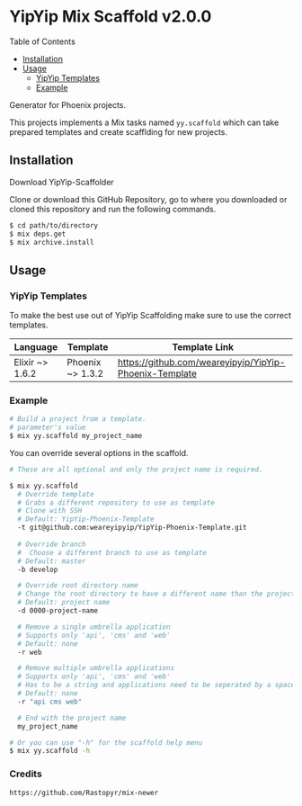YipYip Mix Scaffold v2.0.0
========
Table of Contents
<!-- TOC -->

- [Installation](#installation)
- [Usage](#usage)
    - [YipYip Templates](#yipyip-templates)
    - [Example](#example)

<!-- /TOC -->

Generator for Phoenix projects.

This projects implements a Mix tasks named `yy.scaffold` which can take prepared templates and create scafflding for new projects.

## Installation
Download YipYip-Scaffolder

Clone or download this GitHub Repository, go to where you downloaded or cloned this repository and run the following commands.

```sh
$ cd path/to/directory
$ mix deps.get
$ mix archive.install
```

## Usage

### YipYip Templates
To make the best use out of YipYip Scaffolding make sure to use the correct templates.

| Language | Template | Template Link |
| - | - | - |
| Elixir ~> 1.6.2 | Phoenix ~> 1.3.2 | https://github.com/weareyipyip/YipYip-Phoenix-Template |

### Example

```sh
# Build a project from a template.
# parameter's value
$ mix yy.scaffold my_project_name
```

You can override several options in the scaffold.
```sh
# These are all optional and only the project name is required.

$ mix yy.scaffold
  # Override template
  # Grabs a different repository to use as template
  # Clone with SSH
  # Default: YipYip-Phoenix-Template
  -t git@github.com:weareyipyip/YipYip-Phoenix-Template.git 
  
  # Override branch
  #  Choose a different branch to use as template
  # Default: master
  -b develop

  # Override root directory name
  # Change the root directory to have a different name than the project name
  # Default: project name
  -d 0000-project-name

  # Remove a single umbrella application
  # Supports only 'api', 'cms' and 'web'
  # Default: none
  -r web

  # Remove multiple umbrella applications
  # Supports only 'api', 'cms' and 'web'
  # Has to be a string and applications need to be seperated by a space
  # Default: none
  -r "api cms web"

  # End with the project name
  my_project_name

# Or you can use "-h" for the scaffold help menu
$ mix yy.scaffold -h
```

### Credits
`https://github.com/Rastopyr/mix-newer`
